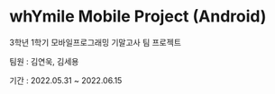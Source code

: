 # whYmile Mobile Project (Android)

3학년 1학기 모바일프로그래밍 기말고사 팀 프로젝트

팀원 : 김연욱, 김세용

기간 : 2022.05.31 ~ 2022.06.15
